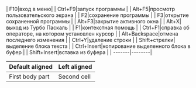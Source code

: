


| F10|вход в меню|
| Ctrl+F9|запуск программы |
| Alt+F5|просмотр пользовательского экрана |
| F2|сохранение программы |
| F3|открытие сохраненной программы |
| Alt+F3|закрытие активного окна |
| Alt+X|выход из Турбо Паскаль |
| F1|контекстная помощь |
| Ctrl+F1|справка об операторе, на котором установлен курсор |
| Alt+Backspace|отмена последнего изменения |
| Ctrl+Y|удаление строки |
| Shift+стрелки|выделение блока текста |
| Ctrl+Insert|копирование выделенного блока в буфер |
| Shift+Insert|вставка из буфера |
| -------|--------|


| Default aligned |Left aligned|
|-----------------|:-----------|
| First body part |Second cell |
